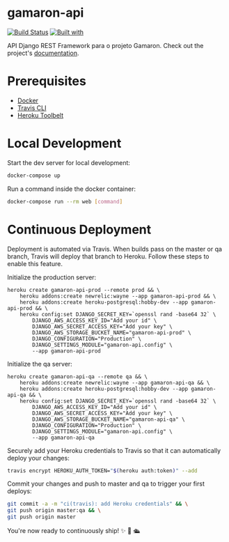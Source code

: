 # gamaron-api

[![Build Status](https://travis-ci.org/luizguilherme5/gamaron-api.svg?branch=master)](https://travis-ci.org/luizguilherme5/gamaron-api)
[![Built with](https://img.shields.io/badge/Built_with-Cookiecutter_Django_Rest-F7B633.svg)](https://github.com/agconti/cookiecutter-django-rest)

API Django REST Framework para o projeto Gamaron. Check out the project's [documentation](http://luizguilherme5.github.io/gamaron-api/).

# Prerequisites

- [Docker](https://docs.docker.com/docker-for-mac/install/)  
- [Travis CLI](http://blog.travis-ci.com/2013-01-14-new-client/)
- [Heroku Toolbelt](https://toolbelt.heroku.com/)

# Local Development

Start the dev server for local development:
```bash
docker-compose up
```

Run a command inside the docker container:

```bash
docker-compose run --rm web [command]
```

# Continuous Deployment

Deployment is automated via Travis. When builds pass on the master or qa branch, Travis will deploy that branch to Heroku. Follow these steps to enable this feature.

Initialize the production server:

```
heroku create gamaron-api-prod --remote prod && \
    heroku addons:create newrelic:wayne --app gamaron-api-prod && \
    heroku addons:create heroku-postgresql:hobby-dev --app gamaron-api-prod && \
    heroku config:set DJANGO_SECRET_KEY=`openssl rand -base64 32` \
        DJANGO_AWS_ACCESS_KEY_ID="Add your id" \
        DJANGO_AWS_SECRET_ACCESS_KEY="Add your key" \
        DJANGO_AWS_STORAGE_BUCKET_NAME="gamaron-api-prod" \
        DJANGO_CONFIGURATION="Production" \
        DJANGO_SETTINGS_MODULE="gamaron-api.config" \
        --app gamaron-api-prod
```

Initialize the qa server:

```
heroku create gamaron-api-qa --remote qa && \
    heroku addons:create newrelic:wayne --app gamaron-api-qa && \
    heroku addons:create heroku-postgresql:hobby-dev --app gamaron-api-qa && \
    heroku config:set DJANGO_SECRET_KEY=`openssl rand -base64 32` \
        DJANGO_AWS_ACCESS_KEY_ID="Add your id" \
        DJANGO_AWS_SECRET_ACCESS_KEY="Add your key" \
        DJANGO_AWS_STORAGE_BUCKET_NAME="gamaron-api-qa" \
        DJANGO_CONFIGURATION="Production" \
        DJANGO_SETTINGS_MODULE="gamaron-api.config" \
        --app gamaron-api-qa
```

Securely add your Heroku credentials to Travis so that it can automatically deploy your changes:

```bash
travis encrypt HEROKU_AUTH_TOKEN="$(heroku auth:token)" --add
```

Commit your changes and push to master and qa to trigger your first deploys:

```bash
git commit -a -m "ci(travis): add Heroku credentials" && \
git push origin master:qa && \
git push origin master
```

You're now ready to continuously ship! ✨ 💅 🛳
